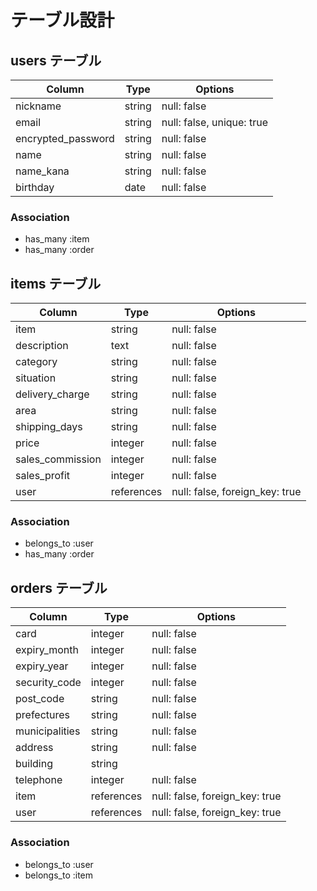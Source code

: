 # テーブル設計

## users テーブル

| Column             | Type       | Options                        |
| ------------------ | ---------- | ------------------------------ |
| nickname           | string     | null: false                    |
| email              | string     | null: false, unique: true      |
| encrypted_password | string     | null: false                    |
| name               | string     | null: false                    |
| name_kana          | string     | null: false                    |
| birthday           | date       | null: false                    |

### Association

- has_many :item
- has_many :order

## items テーブル

| Column             | Type       | Options                        |
| ------------------ | ---------- | ------------------------------ |
| item               | string     | null: false                    |
| description        | text       | null: false                    |
| category           | string     | null: false                    |
| situation          | string     | null: false                    |
| delivery_charge    | string     | null: false                    |
| area               | string     | null: false                    |
| shipping_days      | string     | null: false                    |
| price              | integer    | null: false                    |
| sales_commission   | integer    | null: false                    |
| sales_profit       | integer    | null: false                    |
| user               | references | null: false, foreign_key: true |

### Association

- belongs_to :user
- has_many :order

## orders テーブル

| Column             | Type       | Options                        |
| ------------------ | ---------- | ------------------------------ |
| card               | integer    | null: false                    |
| expiry_month       | integer    | null: false                    |
| expiry_year        | integer    | null: false                    |
| security_code      | integer    | null: false                    |
| post_code          | string     | null: false                    |
| prefectures        | string     | null: false                    |
| municipalities     | string     | null: false                    |
| address            | string     | null: false                    |
| building           | string     |                                |
| telephone          | integer    | null: false                    |
| item               | references | null: false, foreign_key: true |
| user               | references | null: false, foreign_key: true |

### Association

- belongs_to :user
- belongs_to :item